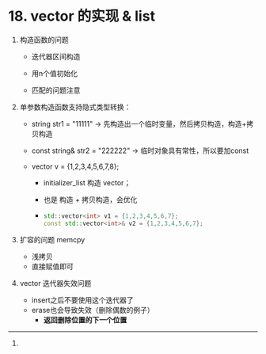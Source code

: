 # 18. vector 的实现 & list

1. 构造函数的问题

   - 迭代器区间构造

   - 用n个值初始化
   - 匹配的问题注意

2. 单参数构造函数支持隐式类型转换：

   - string str1 = "11111" -> 先构造出一个临时变量，然后拷贝构造，构造+拷贝构造

   - const string& str2 = "222222" -> 临时对象具有常性，所以要加const

   - vector<int> v = {1,2,3,4,5,6,7,8};

     - initializer_list 构造 vector；

     - 也是 构造 + 拷贝构造，会优化

     - ```cpp
       std::vector<int> v1 = {1,2,3,4,5,6,7};
       const std::vector<int>& v2 = {1,2,3,4,5,6,7};
       ```

3. 扩容的问题 memcpy
   - 浅拷贝
   - 直接赋值即可
4. vector 迭代器失效问题
   - insert之后不要使用这个迭代器了
   - erase也会导致失效（删除偶数的例子）
     - **返回删除位置的下一个位置**



----

1. 